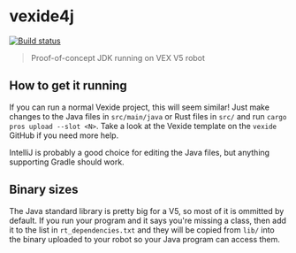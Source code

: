 # vexide4j

[![Build status](https://github.com/doinkythederp/vexide4j/actions/workflows/build.yml/badge.svg)](https://github.com/doinkythederp/vexide4j/actions/workflows/build.yml)

> Proof-of-concept JDK running on VEX V5 robot

## How to get it running

If you can run a normal Vexide project, this will seem similar! Just make changes to the Java files in `src/main/java` or Rust files in `src/` and run `cargo pros upload --slot <N>`. Take a look at the Vexide template on the `vexide` GitHub if you need more help.

IntelliJ is probably a good choice for editing the Java files, but anything supporting Gradle should work.

## Binary sizes

The Java standard library is pretty big for a V5, so most of it is ommitted by default. If you run your program and it says you're missing a class, then add it to the list in `rt_dependencies.txt` and they will be copied from `lib/` into the binary uploaded to your robot so your Java program can access them.
